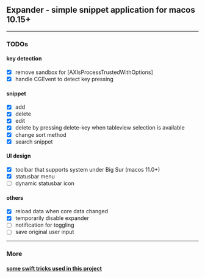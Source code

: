 ## Expander - simple snippet application for macos 10.15+

---

### TODOs

#### key detection

- [x] remove sandbox for [AXIsProcessTrustedWithOptions]
- [x] handle CGEvent to detect key pressing

#### snippet

- [x] add
- [x] delete
- [x] edit
- [x] delete by pressing delete-key when tableview selection is available
- [x] change sort method
- [x] search snippet

#### UI design

- [x] toolbar that supports system under Big Sur (macos 11.0+)
- [x] statusbar menu
- [ ] dynamic statusbar icon

#### others

- [x] reload data when core data changed
- [x] temporarily disable expander
- [ ] notification for toggling
- [ ] save original user input

---

### More

#### [some swift tricks used in this project](./swift-tricks.md)
